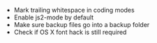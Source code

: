 * Mark trailing whitespace in coding modes
* Enable js2-mode by default
* Make sure backup files go into a backup folder
* Check if OS X font hack is still required
